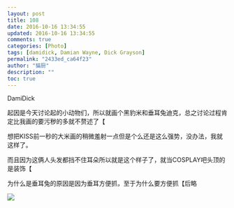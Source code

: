```yaml
---
layout: post
title: 108
date: 2016-10-16 13:34:55
updated: 2016-10-16 13:34:55
comments: true
categories: [Photo]
tags: [damidick, Damian Wayne, Dick Grayson]
permalink: "2433ed_ca64f23"
author: "猫厨"
description: ""
toc: true
---
```


<p>DamiDick</p> 
<p>起因是今天讨论起的小动物们，所以就画个黑豹米和垂耳兔迪克，总之讨论过程肯定比我画的要污秽的多就不赘述了【</p> 
<p>想把KISS前一秒的大米画的稍微羞射一点但是个么还是这么强势，没办法，我就这样了。</p> 
<p>而且因为这俩人头发都挡不住耳朵所以就是这个样子了，就当COSPLAY吧头顶的是装饰【</p> 
<p>为什么是垂耳兔的原因是因为垂耳方便抓，至于为什么要方便抓【后略</p>

![](https://nos.netease.com/imglf2/img/cVZNdzJtQk9JV2VXV0xoam5nRlJpVkVHSHF5aFZwSnE4eFJFazM2cG5TYlpwV0JsSy96N3h3PT0.jpg)